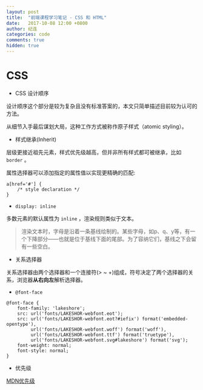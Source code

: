 ```yaml
---
layout: post
title:  "前端课程学习笔记 - CSS 和 HTML"
date:   2017-10-08 12:00 +0800
author: 纪连
categories: code
comments: true
hidden: true
---
```


# CSS

* CSS 设计顺序

设计顺序这个部分是较为复杂且没有标准答案的，本文只简单描述目前较为认可的方法。

从细节入手最后谋划大局，这种工作方式被称作原子样式（atomic styling）。


* 样式继承(Inherit)

层级更接近祖先元素，样式优先级越高，但并非所有样式都可被继承，比如 `border` 。

属性选择器可以添加指定的属性值以实现更精确的匹配:

```
a[href='#'] {
	/* style declaration */
}
```

* `display: inline`

多数元素的默认属性为 `inline` ，渲染规则类似于文本。

> 渲染文本时，字母是沿着一条基线绘制的。某些字母，如p、q、y等，有一个下降部分——也就是位于基线下面的尾部。为了容纳它们，基线之下会留有一些空白。

* 关系选择器

关系选择器由两个选择器和一个连接符(> ~ +)组成，符号决定了两个选择器的关系，浏览器**从右向左**解析选择器。

* `@font-face`

```
@font-face {
    font-family: 'lakeshore';
    src: url('fonts/LAKESHOR-webfont.eot');
    src: url('fonts/LAKESHOR-webfont.eot?#iefix') format('embedded-opentype'),
         url('fonts/LAKESHOR-webfont.woff') format('woff'),
         url('fonts/LAKESHOR-webfont.ttf') format('truetype'),
         url('fonts/LAKESHOR-webfont.svg#lakeshore') format('svg');
    font-weight: normal;
    font-style: normal;
}
```

* 优先级

[MDN优先级](https://developer.mozilla.org/en-US/docs/Web/CSS/Specificity)